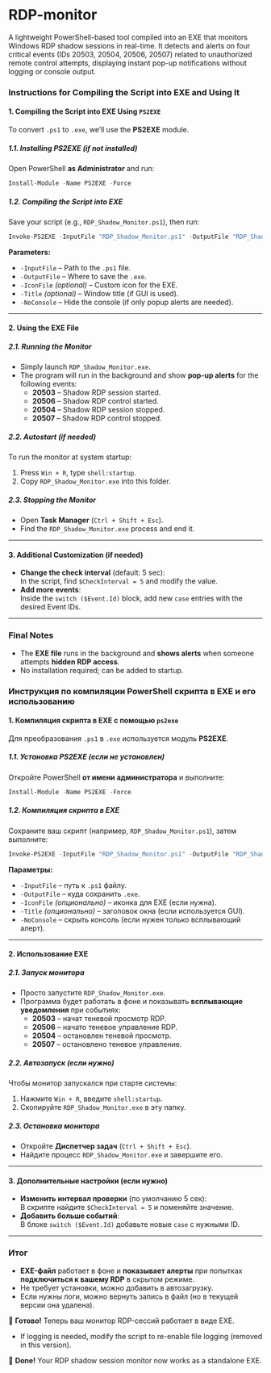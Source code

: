 # RDP-monitor
A lightweight PowerShell-based tool compiled into an EXE that monitors Windows RDP shadow sessions in real-time. It detects and alerts on four critical events (IDs 20503, 20504, 20506, 20507) related to unauthorized remote control attempts, displaying instant pop-up notifications without logging or console output.


### **Instructions for Compiling the Script into EXE and Using It**  

#### **1. Compiling the Script into EXE Using `PS2EXE`**  
To convert `.ps1` to `.exe`, we’ll use the **PS2EXE** module.  

##### **1.1. Installing PS2EXE (if not installed)**  
Open PowerShell **as Administrator** and run:  
```powershell
Install-Module -Name PS2EXE -Force
```  

##### **1.2. Compiling the Script into EXE**  
Save your script (e.g., `RDP_Shadow_Monitor.ps1`), then run:  
```powershell
Invoke-PS2EXE -InputFile "RDP_Shadow_Monitor.ps1" -OutputFile "RDP_Shadow_Monitor.exe" -IconFile "C:\path\to\icon.ico" -Title "RDP Shadow Monitor" -NoConsole
```  
**Parameters:**  
- `-InputFile` – Path to the `.ps1` file.  
- `-OutputFile` – Where to save the `.exe`.  
- `-IconFile` *(optional)* – Custom icon for the EXE.  
- `-Title` *(optional)* – Window title (if GUI is used).  
- `-NoConsole` – Hide the console (if only popup alerts are needed).  

---  

#### **2. Using the EXE File**  
##### **2.1. Running the Monitor**  
- Simply launch `RDP_Shadow_Monitor.exe`.  
- The program will run in the background and show **pop-up alerts** for the following events:  
  - **20503** – Shadow RDP session started.  
  - **20506** – Shadow RDP control started.  
  - **20504** – Shadow RDP session stopped.  
  - **20507** – Shadow RDP control stopped.  

##### **2.2. Autostart (if needed)**  
To run the monitor at system startup:  
1. Press `Win + R`, type `shell:startup`.  
2. Copy `RDP_Shadow_Monitor.exe` into this folder.  

##### **2.3. Stopping the Monitor**  
- Open **Task Manager** (`Ctrl + Shift + Esc`).  
- Find the `RDP_Shadow_Monitor.exe` process and end it.  

---  

#### **3. Additional Customization (if needed)**  
- **Change the check interval** (default: 5 sec):  
  In the script, find `$CheckInterval = 5` and modify the value.  
- **Add more events**:  
  Inside the `switch ($Event.Id)` block, add new `case` entries with the desired Event IDs.  

---  

### **Final Notes**  
- The **EXE file** runs in the background and **shows alerts** when someone attempts **hidden RDP access**.  
- No installation required; can be added to startup.


### **Инструкция по компиляции PowerShell скрипта в EXE и его использованию**

#### **1. Компиляция скрипта в EXE с помощью `ps2exe`**
Для преобразования `.ps1` в `.exe` используется модуль **PS2EXE**.  

##### **1.1. Установка PS2EXE (если не установлен)**
Откройте PowerShell **от имени администратора** и выполните:
```powershell
Install-Module -Name PS2EXE -Force
```

##### **1.2. Компиляция скрипта в EXE**
Сохраните ваш скрипт (например, `RDP_Shadow_Monitor.ps1`), затем выполните:
```powershell
Invoke-PS2EXE -InputFile "RDP_Shadow_Monitor.ps1" -OutputFile "RDP_Shadow_Monitor.exe" -IconFile "C:\path\to\icon.ico" -Title "RDP Shadow Monitor" -NoConsole
```
**Параметры:**
- `-InputFile` – путь к `.ps1` файлу.
- `-OutputFile` – куда сохранить `.exe`.
- `-IconFile` *(опционально)* – иконка для EXE (если нужна).
- `-Title` *(опционально)* – заголовок окна (если используется GUI).
- `-NoConsole` – скрыть консоль (если нужен только всплывающий алерт).

---

#### **2. Использование EXE**
##### **2.1. Запуск монитора**
- Просто запустите `RDP_Shadow_Monitor.exe`.  
- Программа будет работать в фоне и показывать **всплывающие уведомления** при событиях:
  - **20503** – начат теневой просмотр RDP.
  - **20506** – начато теневое управление RDP.
  - **20504** – остановлен теневой просмотр.
  - **20507** – остановлено теневое управление.

##### **2.2. Автозапуск (если нужно)**
Чтобы монитор запускался при старте системы:
1. Нажмите `Win + R`, введите `shell:startup`.
2. Скопируйте `RDP_Shadow_Monitor.exe` в эту папку.

##### **2.3. Остановка монитора**
- Откройте **Диспетчер задач** (`Ctrl + Shift + Esc`).
- Найдите процесс `RDP_Shadow_Monitor.exe` и завершите его.

---

#### **3. Дополнительные настройки (если нужно)**
- **Изменить интервал проверки** (по умолчанию 5 сек):  
  В скрипте найдите `$CheckInterval = 5` и поменяйте значение.
- **Добавить больше событий**:  
  В блоке `switch ($Event.Id)` добавьте новые `case` с нужными ID.

---

### **Итог**
- **EXE-файл** работает в фоне и **показывает алерты** при попытках **подключиться к вашему RDP** в скрытом режиме.
- Не требует установки, можно добавить в автозагрузку.
- Если нужны логи, можно вернуть запись в файл (но в текущей версии она удалена).  

🚀 **Готово!** Теперь ваш монитор RDP-сессий работает в виде EXE.
- If logging is needed, modify the script to re-enable file logging (removed in this version).  

🚀 **Done!** Your RDP shadow session monitor now works as a standalone EXE.
